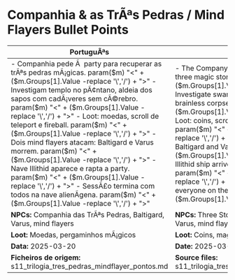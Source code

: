 ﻿# Companhia & as TrÃªs Pedras / Mind Flayers  Bullet Points

| PortuguÃªs                                                                                                                                                                                                                                                                                                                                                   | English                                                                                                                                                                                                                                                                                                                                                     |
| ----------------------------------------------------------------------------------------------------------------------------------------------------------------------------------------------------------------------------------------------------------------------------------------------------------------------------------------------------------- | ----------------------------------------------------------------------------------------------------------------------------------------------------------------------------------------------------------------------------------------------------------------------------------------------------------------------------------------------------------- |
| - Companhia pede Ã  party para recuperar as trÃªs pedras mÃ¡gicas. param($m) "<" + ($m.Groups[1].Value -replace '\\','/') + ">" - Investigam templo no pÃ¢ntano, aldeia dos sapos com cadÃ¡veres sem cÃ©rebro. param($m) "<" + ($m.Groups[1].Value -replace '\\','/') + ">" - Loot: moedas, scroll de teleport e fireball. param($m) "<" + ($m.Groups[1].Value -replace '\\','/') + ">" - Dois mind flayers atacam: Baltigard e Varus morrem. param($m) "<" + ($m.Groups[1].Value -replace '\\','/') + ">" - Nave Illithid aparece e rapta a party. param($m) "<" + ($m.Groups[1].Value -replace '\\','/') + ">" - SessÃ£o termina com todos na nave alienÃ­gena. param($m) "<" + ($m.Groups[1].Value -replace '\\','/') + ">"  | - The Company asks the party to recover the three magic stones. param($m) "<" + ($m.Groups[1].Value -replace '\\','/') + ">" - Investigate swamp temple, frogfolk village with brainless corpses. param($m) "<" + ($m.Groups[1].Value -replace '\\','/') + ">" - Loot: coins, scrolls of teleport and fireball. param($m) "<" + ($m.Groups[1].Value -replace '\\','/') + ">" - Two mind flayers attack: Baltigard and Varus die. param($m) "<" + ($m.Groups[1].Value -replace '\\','/') + ">" - Illithid ship arrives and abducts the party. param($m) "<" + ($m.Groups[1].Value -replace '\\','/') + ">" - Session ends with everyone on the alien ship. param($m) "<" + ($m.Groups[1].Value -replace '\\','/') + ">"  |
| **NPCs:** Companhia das TrÃªs Pedras, Baltigard, Varus, mind flayers                                                                                                                                                                                                                                                                                         | **NPCs:** Three Stones Company, Baltigard, Varus, mind flayers                                                                                                                                                                                                                                                                                              |
| **Loot:** Moedas, pergaminhos mÃ¡gicos                                                                                                                                                                                                                                                                                                                       | **Loot:** Coins, magic scrolls                                                                                                                                                                                                                                                                                                                              |
| **Data:** 2025-03-20                                                                                                                                                                                                                                                                                                                                        | **Date:** 2025-03-20                                                                                                                                                                                                                                                                                                                                        |
| **Ficheiros de origem:** s11_trilogia_tres_pedras_mindflayer_pontos.md                                                                                                                                                                                                                                                                                      | **Source files:** s11_trilogia_tres_pedras_mindflayer_pontos.md                                                                                                                                                                                                                                                                                             |

























